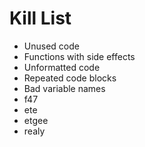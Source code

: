 Kill List
=========
* Unused code
* Functions with side effects
* Unformatted code
* Repeated code blocks
* Bad variable names
* f47
* ete
* etgee
* realy
